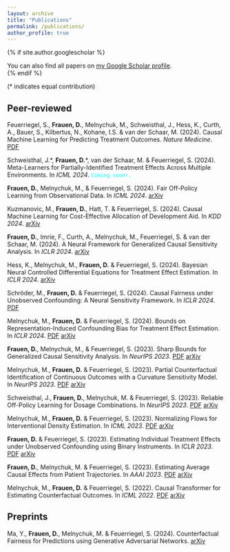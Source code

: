 ```yaml
---
layout: archive
title: "Publications"
permalink: /publications/
author_profile: true
---
```


{% if site.author.googlescholar %}
  <div class="wordwrap">You can also find all papers on <a href="{{site.author.googlescholar}}">my Google Scholar profile</a>.</div>
{% endif %}

 (\* indicates equal contribution)


## Peer-reviewed

Feuerriegel, S., **Frauen, D.**,  Melnychuk, M., Schweisthal, J., Hess, K., Curth, A., Bauer, S., Kilbertus, N., Kohane, I.S. & van der Schaar, M. (2024). Causal Machine Learning for Predicting Treatment Outcomes. _Nature Medicine_. [PDF](https://www.nature.com/articles/s41591-024-02902-1)

Schweisthal, J.\*, **Frauen, D.**\*, van der Schaar, M. & Feuerriegel, S. (2024). Meta-Learners for Partially-Identified Treatment Effects Across Multiple
Environments. In _ICML 2024_. <code style="color : aqua">Coming soon!.</code>

**Frauen, D.**, Melnychuk, M., & Feuerriegel, S. (2024). Fair Off-Policy Learning from Observational Data. In _ICML 2024_. [arXiv](https://arxiv.org/abs/2303.08516)

Kuzmanovic, M., **Frauen, D.**,  Hatt, T. & Feuerriegel, S. (2024). Causal Machine Learning for Cost-Effective Allocation of Development Aid. In _KDD 2024_. [arXiv](https://arxiv.org/abs/2401.16986)

**Frauen, D.**, Imrie, F., Curth, A., Melnychuk, M., Feuerriegel, S. & van der Schaar, M. (2024). A Neural Framework for Generalized Causal Sensitivity Analysis. In _ICLR 2024_. [arXiv](https://arxiv.org/abs/2311.16026)

Hess, K., Melnychuk, M., **Frauen, D.** & Feuerriegel, S. (2024). Bayesian Neural Controlled Differential Equations for Treatment Effect Estimation. In _ICLR 2024_. [arXiv](https://arxiv.org/abs/2310.17463)

Schröder, M., **Frauen, D.** & Feuerriegel, S. (2024). Causal Fairness under Unobserved Confounding: A Neural Sensitivity Framework. In _ICLR 2024_. [PDF](https://openreview.net/pdf?id=DqD59dQP37)

Melnychuk, M., **Frauen, D.** & Feuerriegel, S. (2024). Bounds on Representation-Induced Confounding Bias for Treatment Effect Estimation. In _ICLR 2024_. [PDF](https://openreview.net/pdf?id=d3xKPQVjSc) [arXiv](https://arxiv.org/abs/2311.11321)

**Frauen, D.**, Melnychuk, M., & Feuerriegel, S. (2023). Sharp Bounds for Generalized Causal Sensitivity Analysis. In _NeurIPS 2023_. [PDF](https://proceedings.neurips.cc/paper_files/paper/2023/file/7f8b8bc8ebac661c442c4dafd5d98c08-Paper-Conference.pdf) [arXiv](https://arxiv.org/abs/2305.16988)

Melnychuk, M., **Frauen, D.** & Feuerriegel, S. (2023). Partial Counterfactual Identification of Continuous Outcomes with a Curvature Sensitivity Model. In _NeurIPS 2023_. [PDF](https://proceedings.neurips.cc/paper_files/paper/2023/file/65cbe3e21ac62553111d9ecf7d60c18e-Paper-Conference.pdf) [arXiv](https://arxiv.org/abs/2306.01424)

Schweisthal, J., **Frauen, D.**, Melnychuk, M. & Feuerriegel, S. (2023). Reliable Off-Policy Learning for Dosage Combinations. In _NeurIPS 2023_. [PDF](https://proceedings.neurips.cc/paper_files/paper/2023/file/d69103d7895f4e2083f24b664003d386-Paper-Conference.pdf) [arXiv](https://arxiv.org/abs/2305.19742)

Melnychuk, M., **Frauen, D.** & Feuerriegel, S. (2023). Normalizing Flows for Interventional Density Estimation. In _ICML 2023_. [PDF](https://proceedings.mlr.press/v202/melnychuk23a/melnychuk23a.pdf) [arXiv](https://arxiv.org/abs/2209.06203)

**Frauen, D.** & Feuerriegel, S. (2023). Estimating Individual Treatment Effects under Unobserved Confounding using Binary Instruments. In _ICLR 2023_. [PDF](https://openreview.net/pdf?id=ULsuEVQbV-9) [arXiv](https://arxiv.org/abs/2208.08544)

**Frauen, D.**, Melnychuk, M. & Feuerriegel, S. (2023). Estimating Average Causal Effects from Patient Trajectories. In _AAAI 2023_. [PDF](https://ojs.aaai.org/index.php/AAAI/article/view/25921) [arXiv](https://arxiv.org/abs/2203.01228)

Melnychuk, M., **Frauen, D.** & Feuerriegel, S. (2022). Causal Transformer for Estimating Counterfactual Outcomes. In _ICML 2022_. [PDF](https://proceedings.mlr.press/v162/melnychuk22a/melnychuk22a.pdf) [arXiv](https://arxiv.org/abs/2204.07258)


## Preprints

Ma, Y., **Frauen, D.**, Melnychuk, M. & Feuerriegel, S. (2024). Counterfactual Fairness for Predictions using Generative Adversarial Networks. [arXiv](https://arxiv.org/abs/2310.17687)